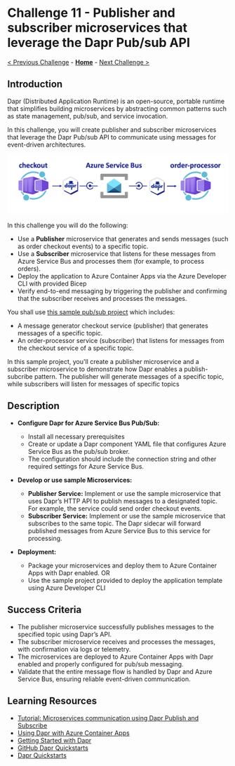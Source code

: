 # Challenge 11 - Publisher and subscriber microservices that leverage the Dapr Pub/sub API

 [< Previous Challenge](./Challenge-10.md) - **[Home](../README.md)** - [Next Challenge >](./Challenge-12.md)

## Introduction
Dapr (Distributed Application Runtime) is an open-source, portable runtime that simplifies building microservices by abstracting common patterns such as state management, pub/sub, and service invocation. 

In this challenge, you will create publisher and subscriber microservices that leverage the Dapr Pub/sub API to communicate using messages for event-driven architectures. 

![Dapr Pub/Sub](Resources/Challenge-11/pubsub-quickstart.png)

In this challenge you will do the following:
- Use a **Publisher** microservice that generates and sends messages (such as order checkout events) to a specific topic.
- Use a **Subscriber** microservice that listens for these messages from Azure Service Bus and processes them (for example, to process orders).
- Deploy the application to Azure Container Apps via the Azure Developer CLI with provided Bicep
- Verify end-to-end messaging by triggering the publisher and confirming that the subscriber receives and processes the messages.

You shall use [this sample pub/sub project](https://github.com/Azure-Samples/pubsub-dapr-csharp-servicebus) which includes:
- A message generator checkout service (publisher) that generates messages of a specific topic.
- An order-processor service (subscriber) that listens for messages from the checkout service of a specific topic.

In this sample project, you'll create a publisher microservice and a subscriber microservice to demonstrate how Dapr enables a publish-subcribe pattern. The publisher will generate messages of a specific topic, while subscribers will listen for messages of specific topics

## Description
- **Configure Dapr for Azure Service Bus Pub/Sub:**  
  - Install all necessary prerequisites
  - Create or update a Dapr component YAML file that configures Azure Service Bus as the pub/sub broker.
  - The configuration should include the connection string and other required settings for Azure Service Bus.

- **Develop or use sample Microservices:**  
  - **Publisher Service:** Implement or use the sample microservice that uses Dapr’s HTTP API to publish messages to a designated topic. For example, the service could send order checkout events.
  - **Subscriber Service:** Implement or use the sample microservice that subscribes to the same topic. The Dapr sidecar will forward published messages from Azure Service Bus to this service for processing.

- **Deployment:**  
  - Package your microservices and deploy them to Azure Container Apps with Dapr enabled.
  OR
  - Use the sample project provided to deploy the application template using Azure Developer CLI
  
## Success Criteria
- The publisher microservice successfully publishes messages to the specified topic using Dapr’s API.
- The subscriber microservice receives and processes the messages, with confirmation via logs or telemetry.
- The microservices are deployed to Azure Container Apps with Dapr enabled and properly configured for pub/sub messaging.
- Validate that the entire message flow is handled by Dapr and Azure Service Bus, ensuring reliable event-driven communication.

## Learning Resources
- [Tutorial: Microservices communication using Dapr Publish and Subscribe](https://learn.microsoft.com/en-us/azure/container-apps/microservices-dapr-pubsub?tabs=windows&pivots=csharp)
- [Using Dapr with Azure Container Apps](https://learn.microsoft.com/en-us/azure/container-apps/)
- [Getting Started with Dapr](https://docs.dapr.io/getting-started/)
- [GitHub Dapr Quickstarts](https://github.com/dapr/quickstarts)
- [Dapr Quickstarts](https://docs.dapr.io/getting-started/quickstarts/)
